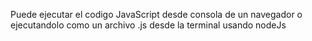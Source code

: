 Puede ejecutar el codigo JavaScript desde consola de un navegador o ejecutandolo como un archivo .js desde la terminal usando nodeJs
